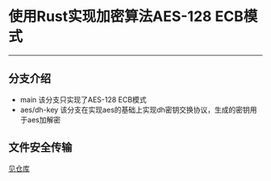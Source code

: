 # 使用Rust实现加密算法AES-128 ECB模式
---
## 分支介绍
- main
  该分支只实现了AES-128 ECB模式
- aes/dh-key
  该分支在实现aes的基础上实现dh密钥交换协议，生成的密钥用于aes加解密
## 文件安全传输
[见仓库]([https://www.baidu.com](https://github.com/WangLanHuaJiaoFen/File-Transfer-Socket-AES128))
